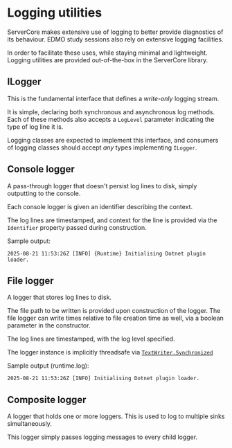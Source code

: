 # Logging utilities

ServerCore makes extensive use of logging to better provide diagnostics of its behaviour. EDMO study sessions also rely on extensive logging facilities.

In order to facilitate these uses, while staying minimal and lightweight. Logging utilities are provided out-of-the-box in the ServerCore library.

## ILogger
This is the fundamental interface that defines a _write-only_ logging stream.

It is simple, declaring both synchronous and asynchronous log methods. Each of these methods also accepts a `LogLevel` parameter indicating the type of log line it is.

Logging classes are expected to implement this interface, and consumers of logging classes should accept _any_ types implementing `ILogger`.

## Console logger
A pass-through logger that doesn't persist log lines to disk, simply outputting to the console. 

Each console logger is given an identifier describing the context.

The log lines are timestamped, and context for the line is provided via the `Identifier` property passed during construction.

Sample output:
```
2025-08-21 11:53:26Z [INFO] {Runtime} Initialising Dotnet plugin loader.
```

## File logger
A logger that stores log lines to disk.

The file path to be written is provided upon construction of the logger. The file logger can write times relative to file creation time as well, via a boolean parameter in the constructor.

The log lines are timestamped, with the log level specified. 

The logger instance is implicitly threadsafe via [`TextWriter.Synchronized`](https://learn.microsoft.com/en-us/dotnet/api/system.io.textwriter.synchronized?view=net-9.0)


Sample output (runtime.log):
```
2025-08-21 11:53:26Z [INFO] Initialising Dotnet plugin loader.
```

## Composite logger
A logger that holds one or more loggers. This is used to log to multiple sinks simultaneously.

This logger simply passes logging messages to every child logger.